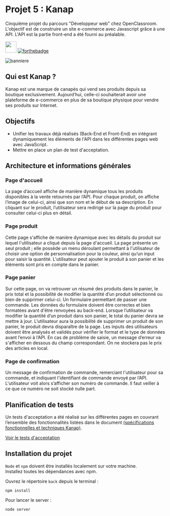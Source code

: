 # Projet 5 : Kanap
Cinquième projet du parcours "Développeur web" chez OpenClassroom. L'objectif est de construire un site e-commerce avec Javascript grâce à une API. L'API est la partie front-end a été fourni au préalable. 

<img src="https://user-images.githubusercontent.com/98737248/217803620-fb07e1d0-22b2-4d04-901d-1601576d5b71.svg" style="height:35px;"> [![forthebadge](https://forthebadge.com/images/badges/powered-by-coffee.svg)](https://forthebadge.com)

![banniere](https://user-images.githubusercontent.com/98737248/217804745-d344d603-713d-45b2-b9e6-42790502552e.png)

## Qui est Kanap ?
Kanap est une marque de canapés qui vend ses produits depuis sa boutique exclusivement. Aujourd’hui, celle-ci souhaiterait avoir une plateforme de e-commerce en plus de sa boutique physique pour vendre ses produits sur Internet.

## Objectifs
- Unifier les travaux déjà réalisés (Back-End et Front-End) en intégrant dynamiquement les éléments de l'API dans les différentes pages web avec JavaScript.
- Mettre en place un plan de test d'acceptation.

## Architecture et informations générales
### Page d'accueil
La page d’accueil affiche de manière dynamique tous les produits disponibles à la vente retournés par l’API. Pour chaque produit, on affiche l’image de celui-ci, ainsi que son nom et le début de sa description. En cliquant sur le produit, l’utilisateur sera redirigé sur la page du produit pour consulter
celui-ci plus en détail.

### Page produit
Cette page s'affiche de manière dynamique avec les détails du produit sur lequel l'utilisateur a cliqué depuis la page d'accueil. La page présente un seul produit ; elle possède un menu déroulant permettant à l'utilisateur de choisir une option de personnalisation pour la couleur, ainsi qu’un input pour saisir la quantité. L'utilisateur peut ajouter le produit à son panier et les éléments sont pris en compte dans le panier.

### Page panier
Sur cette page, on va retrouver un résumé des produits dans le panier, le prix total et la possibilité de modifier la quantité d’un produit sélectionné ou bien de supprimer celui-ci. Un formulaire permettant de passer une commande. Les données du formulaire doivent être correctes et bien formatées avant d'être renvoyées au back-end. Lorsque l’utilisateur va modifier la quantité d’un produit dans son panier, le total du panier devra se mettre à jour.
L’utilisateur aura la possibilité de supprimer un produit de son panier, le produit devra disparaître de la page. Les inputs des utilisateurs doivent être analysés et validés pour vérifier le format et le type de données avant l’envoi à l’API. En cas de problème de saisie, un message d’erreur va s'afficher en dessous du champ correspondant. On ne stockera pas le prix des articles en local. 

### Page de confirmation
Un message de confirmation de commande, remerciant l'utilisateur pour sa commande, et indiquant l'identifiant de commande envoyé par l’API. L'utilisateur voit alors s’afficher son numéro de commande. Il faut veiller à ce que ce numéro ne soit stocké nulle part.

## Planification de tests
Un tests d'acceptation a été réalisé sur les différentes pages en couvrant l’ensemble des fonctionnalités listées dans le document <a href="https://github.com/AlyciaBedel/Kanap-P5/files/10697217/DW%2BP5%2B-%2BSpecifications%2Bfonctionnelles.pdf">(spécifications fonctionnelles et techniques Kanap)</a>.

<a href="https://github.com/AlyciaBedel/Kanap-P5/files/10697213/Bedel_Alycia_2_plan_test_012023.pdf">Voir le tests d'acceptation</a> 

## Installation du projet
`Node` et `npm` doivent être installés localement sur votre machine.\
Installez toutes les dépendances avec npm.

Ouvrez le répertoire `back` depuis le terminal :
```terminal
npm install
```

Pour lancer le server :
```terminal
node server
```

